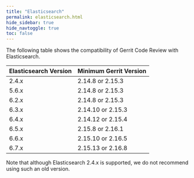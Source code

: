 ```yaml
---
title: "Elasticsearch"
permalink: elasticsearch.html
hide_sidebar: true
hide_navtoggle: true
toc: false
---
```


The following table shows the compatibility of Gerrit Code Review with Elasticsearch.


| Elasticsearch Version | Minimum Gerrit Version |
|-----------------------|------------------------|
| 2.4.x                 | 2.14.8 or 2.15.3       |
| 5.6.x                 | 2.14.8 or 2.15.3       |
| 6.2.x                 | 2.14.8 or 2.15.3       |
| 6.3.x                 | 2.14.10 or 2.15.3      |
| 6.4.x                 | 2.14.12 or 2.15.4      |
| 6.5.x                 | 2.15.8 or 2.16.1       |
| 6.6.x                 | 2.15.10 or 2.16.5      |
| 6.7.x                 | 2.15.13 or 2.16.8      |

Note that although Elasticsearch 2.4.x is supported, we do not recommend using
such an old version.
